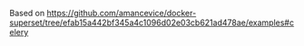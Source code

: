 Based on https://github.com/amancevice/docker-superset/tree/efab15a442bf345a4c1096d02e03cb621ad478ae/examples#celery
